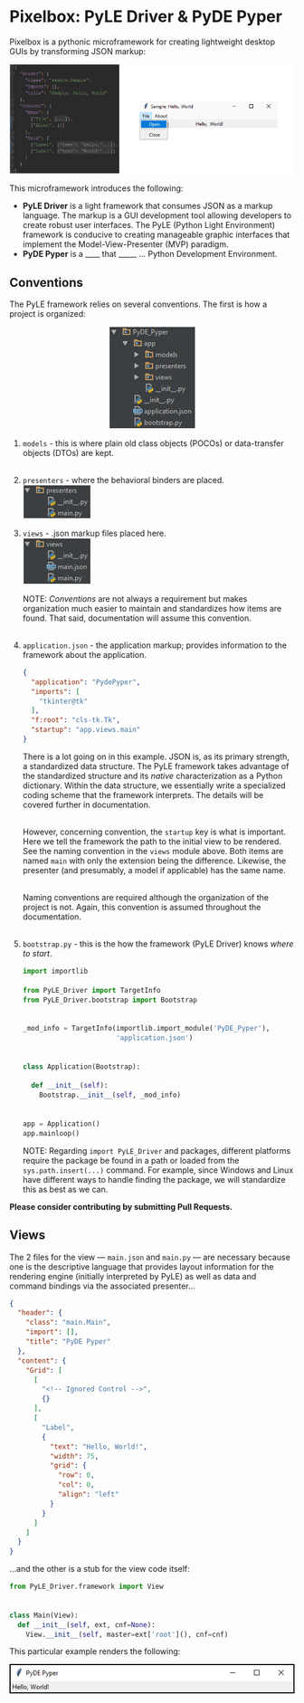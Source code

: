 # Pixelbox: PyLE Driver & PyDE Pyper

Pixelbox is a pythonic microframework for creating lightweight desktop GUIs by transforming JSON markup:

![JSON markup to Tkinter GUI][json_to_gui]

This microframework introduces the following:

* **PyLE Driver** is a light framework that consumes JSON as a markup language. The markup is a GUI development tool allowing developers to create robust user interfaces. The PyLE (Python Light Environment) framework is conducive to creating manageable graphic interfaces that implement the Model-View-Presenter (MVP) paradigm.
* **PyDE Pyper** is a ____ that _____ ... Python Development Environment.

## Conventions
The PyLE framework relies on several conventions. The first is how a project is organized:
<p align="center">
  <img src="https://github.com/badkraft/razorware.pixelbox/blob/master/repo_images/conv_proj_org.png"
       alt="PyLE project organization by convention"
       title="Convention 1: Project Organization"/>
</p>

1. `models` - this is where plain old class objects (POCOs) or data-transfer objects (DTOs) are kept.<br><br>

2. `presenters` - where the behavioral binders are placed.<br> 
    ![PyLE presenter content naming by convention][conv_1b]  

3. `views` - .json markup files placed here.<br>
    ![PyLE view content naming by convention][conv_1c]

    NOTE: *Conventions* are not always a requirement but makes organization much easier to maintain and standardizes how items are found. That said, documentation will assume this convention.<br><br>

4. `application.json` - the application markup; provides information to the framework about the application.
    ```json
    {
      "application": "PydePyper",
      "imports": [
        "tkinter@tk"
      ],
      "f:root": "cls-tk.Tk",
      "startup": "app.views.main"
    }
    ```
    There is a lot going on in this example. JSON is, as its primary    strength, a standardized data structure. The PyLE framework takes advantage of the standardized structure and its *native* characterization as a Python dictionary. Within the data structure, we essentially write a specialized coding scheme that the framework interprets. The details will be covered further in documentation.<br><br>
  
    However, concerning convention, the `startup` key is what is important.  Here we tell the framework the path to the initial view to be rendered.  See the naming convention in the `views` module above. Both items are  named `main` with only the extension being the difference. Likewise,  the presenter (and presumably, a model if applicable) has the same name.<br><br>
  
    Naming conventions are required although the organization of the    project is not. Again, this convention is assumed throughout the documentation.<br><br>

5. `bootstrap.py` - this is the how the framework (PyLE Driver) knows *where to start*.
    ```python
    import importlib
    
    from PyLE_Driver import TargetInfo
    from PyLE_Driver.bootstrap import Bootstrap
    
    
    _mod_info = TargetInfo(importlib.import_module('PyDE_Pyper'),
                           'application.json')
    
    
    class Application(Bootstrap):
    
      def __init__(self):
        Bootstrap.__init__(self, _mod_info)
    
    
    app = Application()
    app.mainloop()
    ```
    
    NOTE: Regarding `import PyLE_Driver` and packages, different platforms require the package be found in a path or loaded from the `sys.path.insert(...)` command.  For example, since Windows and Linux have different ways to handle finding the package, we will standardize this as best as we can.

**Please consider contributing by submitting Pull Requests.**

## Views
The 2 files for the view — `main.json` and `main.py` — are necessary because one is the descriptive language that provides layout information for the rendering engine (initially interpreted by PyLE) as well as data and command bindings via the associated presenter...

```json
{
  "header": {
    "class": "main.Main",
    "import": [],
    "title": "PyDE Pyper"
  },
  "content": {
    "Grid": [
      [
        "<!-- Ignored Control -->",
        {}
      ],
      [
        "Label",
        {
          "text": "Hello, World!",
          "width": 75,
          "grid": {
            "row": 0,
            "col": 0,
            "align": "left"
          }
        }
      ]
    ]
  }
}
```

...and the other is a stub for the view code itself:

```python
from PyLE_Driver.framework import View


class Main(View):
  def __init__(self, ext, cnf=None):
    View.__init__(self, master=ext['root'](), cnf=cnf)
```

This particular example renders the following:
<p align="center">
  <img src="https://github.com/badkraft/razorware.pixelbox/blob/master/repo_images/sample_hello_world.png"
       alt="Sample 'Hello, World!'"
       title="Hello, World!"/>
</p>


[json_to_gui]: https://github.com/badkraft/razorware.pixelbox/blob/master/repo_images/json_to_gui.png "JSON markup to Tkinter GUI"
[conv_1b]: https://github.com/badkraft/razorware.pixelbox/blob/master/repo_images/content_presenters.png "Convention 1b: Presenter Naming Convention"
[conv_1c]: https://github.com/badkraft/razorware.pixelbox/blob/master/repo_images/content_views.png "Convention 1c: View Naming Convention"